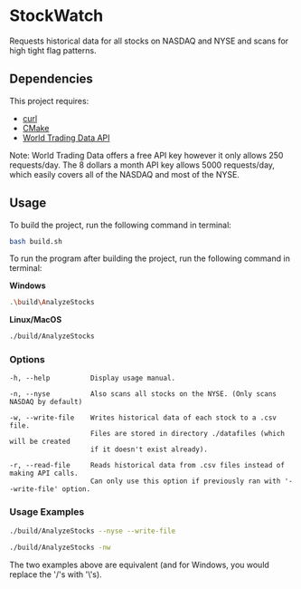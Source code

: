 # StockWatch

Requests historical data for all stocks on NASDAQ and NYSE and scans for high tight flag patterns.

## Dependencies

This project requires: 
* [curl](https://curl.haxx.se/download.html)
* [CMake](https://cmake.org/download/)
* [World Trading Data API](https://www.worldtradingdata.com/)

Note: World Trading Data offers a free API key however it only allows 250 requests/day. 
      The 8 dollars a month API key allows 5000 requests/day, which easily covers all of the NASDAQ and most of the NYSE.

## Usage

To build the project, run the following command in terminal:

```bash
bash build.sh
```
To run the program after building the project, run the following command in terminal:

__Windows__
```bash
.\build\AnalyzeStocks
```

__Linux/MacOS__
```bash
./build/AnalyzeStocks
```

### Options
```
-h, --help          Display usage manual.

-n, --nyse          Also scans all stocks on the NYSE. (Only scans NASDAQ by default)

-w, --write-file    Writes historical data of each stock to a .csv file.
                    Files are stored in directory ./datafiles (which will be created
                    if it doesn't exist already).

-r, --read-file     Reads historical data from .csv files instead of making API calls. 
                    Can only use this option if previously ran with '--write-file' option.
```
### Usage Examples

```bash
./build/AnalyzeStocks --nyse --write-file
```

```bash
./build/AnalyzeStocks -nw
```

The two examples above are equivalent
(and for Windows, you would replace the '/'s with '\\'s).

